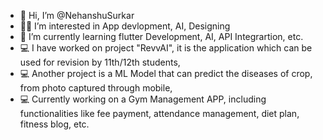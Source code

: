 - 👋 Hi, I’m @NehanshuSurkar
- 👨‍💻 I’m interested in App devlopment, AI, Designing
- 🌱 I’m currently learning flutter Development, AI, API Integrartion, etc.
- 💻 I have worked on project "RevvAI", it is the application which can be used for revision by 11th/12th students,
- 💻 Another project is a ML Model that can predict the diseases of crop, from photo captured through mobile,
- 💻 Currently working on a Gym Management APP, including functionalities like fee payment, attendance management, diet plan, fitness blog, etc.   

<!---
NehanshuSurkar/NehanshuSurkar is a ✨ special ✨ repository because its `README.md` (this file) appears on your GitHub profile.
You can click the Preview link to take a look at your changes.
--->
